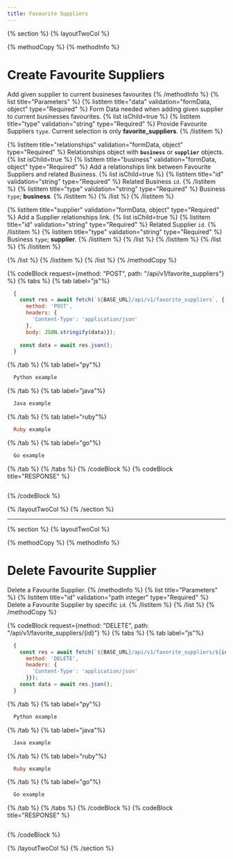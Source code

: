 ```yaml
---
title: Favourite Suppliers
---
```

{% section %}
{% layoutTwoCol %}

{% methodCopy %}
{% methodInfo %}
  # Create Favourite Suppliers
  Add given supplier to current busineses favourites
{% /methodInfo %}
{% list title="Parameters" %}
  {% listitem title="data" validation="formData, object" type="Required" %}
  Form Data needed when adding given supplier to current businesses favourites.
  {% list isChild=true %}
  {% listitem title="type" validation="string" type="Required" %}
  Provide Favourite Suppliers `type`. Current selection is only **favorite_suppliers**.
  {% /listitem %}
  
  {% listitem title="relationships" validation="formData, object" type="Required" %}
  Relationships object with **`business`** or **`supplier`** objects.
  {% list isChild=true %}
  {% listitem title="business" validation="formData, object" type="Required" %}
  Add a relationships link between Favourite Suppliers and related Business.
  {% list isChild=true %}
  {% listitem title="id" validation="string" type="Required" %}
  Related Business `id`.
  {% /listitem %}
  {% listitem title="type" validation="string" type="Required" %}
  Business `type`; **business**.
  {% /listitem %}
  {% /list %}
  {% /listitem %}

  {% listitem title="supplier" validation="formData, object" type="Required" %}
  Add a Supplier relationships link.
  {% list isChild=true %}
  {% listitem title="id" validation="string" type="Required" %}
  Related Supplier `id`.
  {% /listitem %}
  {% listitem title="type" validation="string" type="Required" %}
  Business `type`; **supplier**.
  {% /listitem %}
  {% /list %}
  {% /listitem %}
  {% /list %}
  {% /listitem %}
  
  {% /list %}
  {% /listitem %}
{% /list %}
{% /methodCopy %}

{% codeBlock request={method: "POST", path: "/api/v1/favorite_suppliers"} %}
{% tabs %}
  {% tab label="js"%}
  ```js
    {
      const res = await fetch(`${BASE_URL}/api/v1/favorite_suppliers`, {
        method: 'POST',
        headers: {
          'Content-Type': 'application/json'
        },
        body: JSON.stringify(data)});
        
      const data = await res.json();
    }
  ```
  {% /tab %}
  {% tab label="py"%}
  ```py
    Python example
  ```
  {% /tab %}
  {% tab label="java"%}
  ```java
    Java example
  ```
  {% /tab %}
  {% tab label="ruby"%}
  ```ruby
    Ruby example
  ```
  {% /tab %}
  {% tab label="go"%}
  ```go
    Go example
  ```
  {% /tab %}
{% /tabs %}
{% /codeBlock %}
{% codeBlock title="RESPONSE" %}
  ```json
  ```
{% /codeBlock %}  

{% /layoutTwoCol %}
{% /section %}

- - -

{% section %}
{% layoutTwoCol %}

{% methodCopy %}
{% methodInfo %}
  # Delete Favourite Supplier
  Delete a Favourite Supplier.
{% /methodInfo %}
{% list title="Parameters" %}
  {% listitem title="id" validation="path integer" type="Required" %}
  Delete a Favourite Supplier by specific `id`.
  {% /listitem %}
{% /list %}
{% /methodCopy %}

{% codeBlock request={method: "DELETE", path: "/api/v1/favorite_suppliers/{id}"} %}
{% tabs %}
  {% tab label="js"%}
  ```js
    {
      const res = await fetch(`${BASE_URL}/api/v1/favorite_suppliers/${id}`, {
        method: 'DELETE',
        headers: {
          'Content-Type': 'application/json'
        }});
      const data = await res.json();
    }
  ```
  {% /tab %}
  {% tab label="py"%}
  ```py
    Python example
  ```
  {% /tab %}
  {% tab label="java"%}
  ```java
    Java example
  ```
  {% /tab %}
  {% tab label="ruby"%}
  ```ruby
    Ruby example
  ```
  {% /tab %}
  {% tab label="go"%}
  ```go
    Go example
  ```
  {% /tab %}
{% /tabs %}
{% /codeBlock %}
{% codeBlock title="RESPONSE" %}
  ```json
  ```
{% /codeBlock %}

{% /layoutTwoCol %}
{% /section %}
